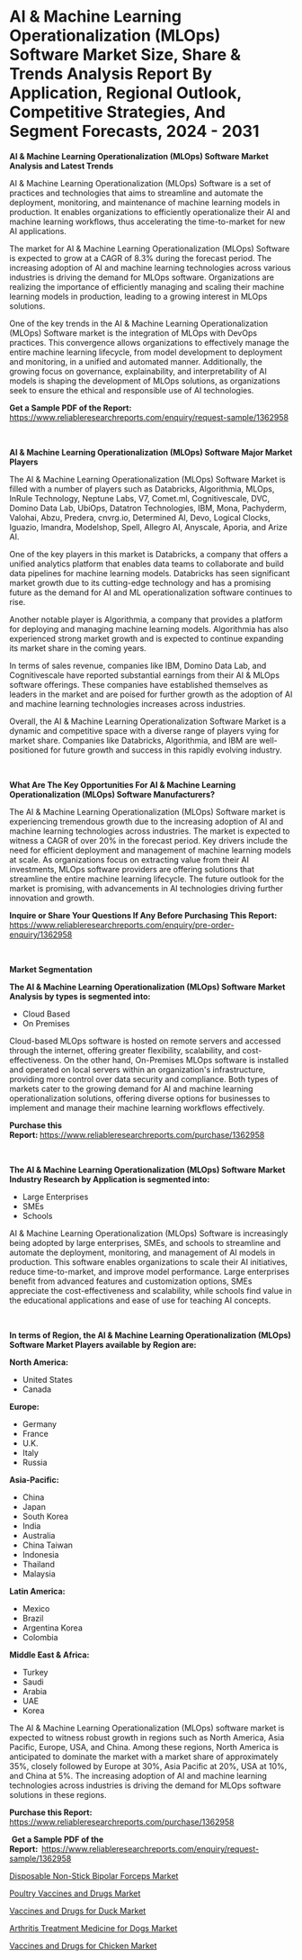 <p><h1>AI & Machine Learning Operationalization (MLOps) Software Market Size, Share & Trends Analysis Report By Application, Regional Outlook, Competitive Strategies, And Segment Forecasts, 2024 - 2031</h1></p><p><strong>AI & Machine Learning Operationalization (MLOps) Software Market Analysis and Latest Trends</strong></p>
<p><p>AI & Machine Learning Operationalization (MLOps) Software is a set of practices and technologies that aims to streamline and automate the deployment, monitoring, and maintenance of machine learning models in production. It enables organizations to efficiently operationalize their AI and machine learning workflows, thus accelerating the time-to-market for new AI applications.</p><p>The market for AI & Machine Learning Operationalization (MLOps) Software is expected to grow at a CAGR of 8.3% during the forecast period. The increasing adoption of AI and machine learning technologies across various industries is driving the demand for MLOps software. Organizations are realizing the importance of efficiently managing and scaling their machine learning models in production, leading to a growing interest in MLOps solutions.</p><p>One of the key trends in the AI & Machine Learning Operationalization (MLOps) Software market is the integration of MLOps with DevOps practices. This convergence allows organizations to effectively manage the entire machine learning lifecycle, from model development to deployment and monitoring, in a unified and automated manner. Additionally, the growing focus on governance, explainability, and interpretability of AI models is shaping the development of MLOps solutions, as organizations seek to ensure the ethical and responsible use of AI technologies.</p></p>
<p><strong>Get a Sample PDF of the Report:&nbsp;</strong> <a href="https://www.reliableresearchreports.com/enquiry/request-sample/1362958">https://www.reliableresearchreports.com/enquiry/request-sample/1362958</a></p>
<p>&nbsp;</p>
<p><strong>AI & Machine Learning Operationalization (MLOps) Software Major Market Players</strong></p>
<p><p>The AI & Machine Learning Operationalization (MLOps) Software Market is filled with a number of players such as Databricks, Algorithmia, MLOps, InRule Technology, Neptune Labs, V7, Comet.ml, Cognitivescale, DVC, Domino Data Lab, UbiOps, Datatron Technologies, IBM, Mona, Pachyderm, Valohai, Abzu, Predera, cnvrg.io, Determined AI, Devo, Logical Clocks, Iguazio, Imandra, Modelshop, Spell, Allegro AI, Anyscale, Aporia, and Arize AI.</p><p>One of the key players in this market is Databricks, a company that offers a unified analytics platform that enables data teams to collaborate and build data pipelines for machine learning models. Databricks has seen significant market growth due to its cutting-edge technology and has a promising future as the demand for AI and ML operationalization software continues to rise.</p><p>Another notable player is Algorithmia, a company that provides a platform for deploying and managing machine learning models. Algorithmia has also experienced strong market growth and is expected to continue expanding its market share in the coming years.</p><p>In terms of sales revenue, companies like IBM, Domino Data Lab, and Cognitivescale have reported substantial earnings from their AI & MLOps software offerings. These companies have established themselves as leaders in the market and are poised for further growth as the adoption of AI and machine learning technologies increases across industries.</p><p>Overall, the AI & Machine Learning Operationalization Software Market is a dynamic and competitive space with a diverse range of players vying for market share. Companies like Databricks, Algorithmia, and IBM are well-positioned for future growth and success in this rapidly evolving industry.</p></p>
<p>&nbsp;</p>
<p><strong>What Are The Key Opportunities For AI & Machine Learning Operationalization (MLOps) Software Manufacturers?</strong></p>
<p><p>The AI & Machine Learning Operationalization (MLOps) Software market is experiencing tremendous growth due to the increasing adoption of AI and machine learning technologies across industries. The market is expected to witness a CAGR of over 20% in the forecast period. Key drivers include the need for efficient deployment and management of machine learning models at scale. As organizations focus on extracting value from their AI investments, MLOps software providers are offering solutions that streamline the entire machine learning lifecycle. The future outlook for the market is promising, with advancements in AI technologies driving further innovation and growth.</p></p>
<p><strong>Inquire or Share Your Questions If Any Before Purchasing This Report:</strong> <a href="https://www.reliableresearchreports.com/enquiry/pre-order-enquiry/1362958">https://www.reliableresearchreports.com/enquiry/pre-order-enquiry/1362958</a></p>
<p>&nbsp;</p>
<p><strong>Market Segmentation</strong></p>
<p><strong>The AI & Machine Learning Operationalization (MLOps) Software Market Analysis by types is segmented into:</strong></p>
<p><ul><li>Cloud Based</li><li>On Premises</li></ul></p>
<p><p>Cloud-based MLOps software is hosted on remote servers and accessed through the internet, offering greater flexibility, scalability, and cost-effectiveness. On the other hand, On-Premises MLOps software is installed and operated on local servers within an organization's infrastructure, providing more control over data security and compliance. Both types of markets cater to the growing demand for AI and machine learning operationalization solutions, offering diverse options for businesses to implement and manage their machine learning workflows effectively.</p></p>
<p><strong>Purchase this Report:&nbsp;</strong><a href="https://www.reliableresearchreports.com/purchase/1362958">https://www.reliableresearchreports.com/purchase/1362958</a></p>
<p>&nbsp;</p>
<p><strong>The AI & Machine Learning Operationalization (MLOps) Software Market Industry Research by Application is segmented into:</strong></p>
<p><ul><li>Large Enterprises</li><li>SMEs</li><li>Schools</li></ul></p>
<p><p>AI & Machine Learning Operationalization (MLOps) Software is increasingly being adopted by large enterprises, SMEs, and schools to streamline and automate the deployment, monitoring, and management of AI models in production. This software enables organizations to scale their AI initiatives, reduce time-to-market, and improve model performance. Large enterprises benefit from advanced features and customization options, SMEs appreciate the cost-effectiveness and scalability, while schools find value in the educational applications and ease of use for teaching AI concepts.</p></p>
<p>&nbsp;</p>
<p><strong>In terms of Region, the AI & Machine Learning Operationalization (MLOps) Software Market Players available by Region are:</strong></p>
<p>
    <p> <strong> North America: </strong>
        <ul>
            <li>United States</li>
            <li>Canada</li>
        </ul>
        </p> 
    <p> <strong> Europe: </strong>
        <ul>
            <li>Germany</li>
            <li>France</li>
            <li>U.K.</li>
            <li>Italy</li>
            <li>Russia</li>
        </ul>
        </p> 
    <p> <strong> Asia-Pacific: </strong>
        <ul>
            <li>China</li>
            <li>Japan</li>
            <li>South Korea</li>
            <li>India</li>
            <li>Australia</li>
            <li>China Taiwan</li>
            <li>Indonesia</li>
            <li>Thailand</li>
            <li>Malaysia</li>
        </ul>
        </p> 
    <p> <strong> Latin America: </strong>
        <ul>
            <li>Mexico</li>
            <li>Brazil</li>
            <li>Argentina Korea</li>
            <li>Colombia</li>
        </ul>
        </p> 
    <p> <strong> Middle East & Africa: </strong>
        <ul>
            <li>Turkey</li>
            <li>Saudi</li>
            <li>Arabia</li>
            <li>UAE</li>
            <li>Korea</li>
        </ul>
    </p>
    </p>
<p><p>The AI & Machine Learning Operationalization (MLOps) software market is expected to witness robust growth in regions such as North America, Asia Pacific, Europe, USA, and China. Among these regions, North America is anticipated to dominate the market with a market share of approximately 35%, closely followed by Europe at 30%, Asia Pacific at 20%, USA at 10%, and China at 5%. The increasing adoption of AI and machine learning technologies across industries is driving the demand for MLOps software solutions in these regions.</p></p>
<p><strong>Purchase this Report: </strong><a href="https://www.reliableresearchreports.com/purchase/1362958">https://www.reliableresearchreports.com/purchase/1362958</a></p>
<p>&nbsp;<strong>Get a Sample PDF of the Report:&nbsp;&nbsp;</strong><a href="https://www.reliableresearchreports.com/enquiry/request-sample/1362958">https://www.reliableresearchreports.com/enquiry/request-sample/1362958</a></p>
<p><strong></strong></p>
<p><p><a href="https://github.com/kathiaseamanalvaradovlprc2h/Market-Research-Report-List-1/blob/main/disposable-non-stick-bipolar-forceps-market.md">Disposable Non-Stick Bipolar Forceps Market</a></p><p><a href="https://github.com/wusalecollins540tpqoz/Market-Research-Report-List-1/blob/main/poultry-vaccines-and-drugs-market.md">Poultry Vaccines and Drugs Market</a></p><p><a href="https://github.com/pjcfca/Market-Research-Report-List-1/blob/main/vaccines-and-drugs-for-duck-market.md">Vaccines and Drugs for Duck Market</a></p><p><a href="https://github.com/lylyparadise/Market-Research-Report-List-1/blob/main/arthritis-treatment-medicine-for-dogs-market.md">Arthritis Treatment Medicine for Dogs Market</a></p><p><a href="https://github.com/johnbach50/Market-Research-Report-List-1/blob/main/vaccines-and-drugs-for-chicken-market.md">Vaccines and Drugs for Chicken Market</a></p></p>
